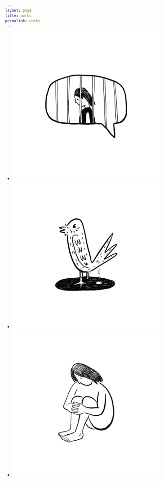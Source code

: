 ```yaml
---
layout: page
title: works
permalink: works
---
```

<ul class="works-list">
  <li><a href="http://dwbig4e.com/works/freedom-of-speech"><img src="works/freedom-of-speech-00.png"></a></li>
  <li><a href="http://dwbig4e.com/works/the-spirit-of-freedom"><img src="works/The-Spirit-of-Freedom-00.png"></a></li>
  <li><a href="http://dwbig4e.com/works/live-alone"><img src="works/Live-Alone-00.png"></a></li>
</ul>
